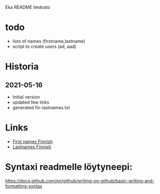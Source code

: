 Eka README tiedosto

# todo
- lists of names (firstname,lastname)
- script to create users (ad, aad)

# Historia
## 2021-05-16
- Initial version
- updated few links
- generated fin-lastnames.txt

# Links

- [First names Finnish](http://www.studentsoftheworld.info/penpals/stats.php?Pays=FIN)
- [Lastnames Finnish](https://www.familyeducation.com/baby-names/browse-origin/surname/finnish)



# Syntaxi readmelle löytyneepi:
https://docs.github.com/en/github/writing-on-github/basic-writing-and-formatting-syntax
